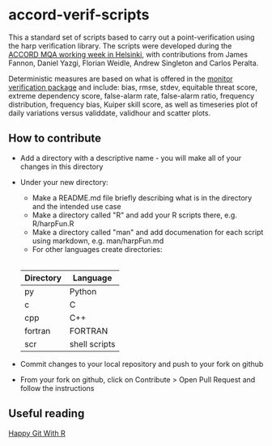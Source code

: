 # accord-verif-scripts
This a standard set of scripts based to carry out
a point-verification using the harp verification library.
The scripts were developed during the [ACCORD MQA working week in Helsinki](https://opensource.umr-cnrm.fr/projects/accord/wiki/MQAWW202206), with contributions from James Fannon, Daniel Yazgi, Florian Weidle, Andrew Singleton and Carlos Peralta.

Deterministic measures are based on what is offered in the [monitor verification package](https://hirlam.github.io/Monitor/dev/) and include: bias, rmse, stdev, equitable threat score, extreme dependency score, false-alarm rate, false-alarm ratio, frequency distribution, frequency bias, Kuiper skill score, as well as timeseries plot of daily variations versus validdate, validhour and scatter plots.


## How to contribute
- Add a directory with a descriptive name - you will make all of your changes in this directory
- Under your new directory\:
  - Make a README.md file briefly describing what is in the directory and the intended use case 
  - Make a directory called "R" and add your R scripts there, e.g. R/harpFun.R
  - Make a directory called "man" and add documenation for each script using markdown, e.g. man/harpFun.md
  - For other languages create directories:

  <br>
  
  |Directory|Language|
  |---|---|
  |py|Python|
  |c|C|
  |cpp|C++|
  |fortran|FORTRAN|
  |scr|shell scripts|
  
- Commit changes to your local repository and push to your fork on github
- From your fork on github, click on Contribute > Open Pull Request and follow the instructions

## Useful reading
[Happy Git With R](https://happygitwithr.com)

